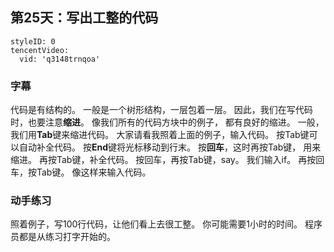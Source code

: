 ## 第25天：写出工整的代码
 

```@TencentVideo
styleID: 0
tencentVideo:
  vid: 'q3148trnqoa'

```
 

### 字幕

代码是有结构的。
一般是一个树形结构，一层包着一层。
因此，我们在写代码时，也要注意**缩进**。
像我们所有的代码方块中的例子，
都有良好的缩进。
一般，我们用**Tab**键来缩进代码。
大家请看我照着上面的例子，输入代码。
按Tab键可以自动补全代码。
按**End**键将光标移动到行末。
按**回车**，这时再按Tab键， 用来缩进。
再按Tab键，补全代码。
按回车，再按Tab键，say。
我们输入if。
再按回车，按Tab键。
像这样来输入代码。

### 动手练习
照着例子，写100行代码，让他们看上去很工整。 你可能需要1小时的时间。 程序员都是从练习打字开始的。